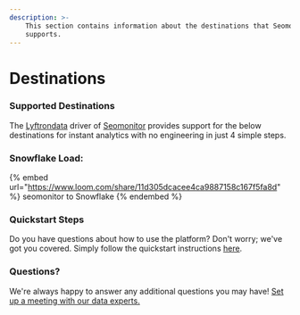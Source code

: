 ```yaml
---
description: >-
    This section contains information about the destinations that Seomonitor
    supports.
---
```


# Destinations

### Supported Destinations

The [Lyftrondata](https://www.lyftrondata.com/) driver of [Seomonitor](https://www.lyftrondata.com/integration/seomonitor/) provides support for the below destinations for instant analytics with no engineering in just 4 simple steps.

### Snowflake Load:

{% embed url="https://www.loom.com/share/11d305dcacee4ca9887158c167f5fa8d" %}
seomonitor to Snowflake
{% endembed %}

### Quickstart Steps

Do you have questions about how to use the platform? Don't worry; we've got you covered. Simply follow the quickstart instructions [here](../../../quickstart-steps.md).

### Questions? <a href="#questions" id="questions"></a>

We're always happy to answer any additional questions you may have! [Set up a meeting with our data experts.](https://www.lyftrondata.com/book-a-meeting/)
